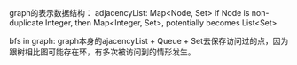 graph的表示数据结构：
adjacencyList: Map<Node, Set<Node>>
if Node is non-duplicate Integer, then Map<Integer, Set<Integer>>, potentially becomes List<Set<Integer>>

bfs in graph:
graph本身的ajacencyList + 
Queue + Set<Node>去保存访问过的点，因为跟树相比图可能存在环，有多次被访问到的情形发生。
